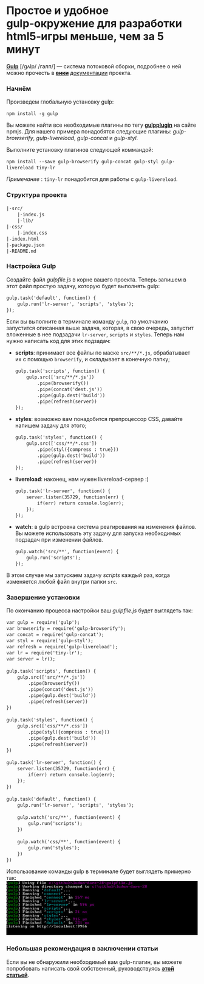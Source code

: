 # Простое и удобное gulp‑окружение для разработки html5‑игры меньше, чем за 5 минут

**[Gulp][1]** [/gʌlp/ /галп/] — система потоковой сборки, подробнее о ней можно
прочесть в <del>**[вики][2]**</del> [документации][6] проекта.



### Начнём

Произведем глобальную установку gulp: 

    npm install -g gulp    

Вы можете найти все необходимые плагины по тегу [**gulpplugin**][3] на сайте npmjs. 
Для нашего примера понадобятся следующие плагины: *gulp-browserify*, *gulp-livereload*, 
*gulp-concat* и *gulp-styl*.

Выполните установку плагинов следующей коммандой:

    npm install --save gulp-browserify gulp-concat gulp-styl gulp-livereload tiny-lr

*Примечание* : `tiny-lr` понадобится для работы с `gulp-livereload`.


### Структура проекта

    |-src/
        |-index.js
        |-lib/
    |-css/
        |-index.css
    |-index.html
    |-package.json
    |-README.md


### Настройка Gulp

Создайте файл *gulpfile.js* в корне вашего проекта. 
Теперь запишем в этот файл простую задачу, которую будет выполнять gulp:

    gulp.task('default', function() {  
        gulp.run('lr-server', 'scripts', 'styles');
    });

Если вы выполните в терминале команду `gulp`, по умолчанию запустится описанная 
выше задача, которая, в свою очередь, запустит вложенные в нее подзадачи `lr-server`, 
`scripts` и `styles`.
Теперь нам нужно написать код для этих подзадач:

*   **scripts**: принимает все файлы по маске `src/**/*.js`,
    обрабатывает их с помощью `browserify`, и складывает в конечную папку;

        gulp.task('scripts', function() {  
            gulp.src(['src/**/*.js'])
                .pipe(browserify())
                .pipe(concat('dest.js'))
                .pipe(gulp.dest('build'))
                .pipe(refresh(server))
        });
    
*   **styles**: возможно вам понадобится препроцессор CSS, давайте 
    напишем задачу для этого;

        gulp.task('styles', function() {  
            gulp.src(['css/**/*.css'])
                .pipe(styl({compress : true}))
                .pipe(gulp.dest('build'))
                .pipe(refresh(server))
        });

*   **livereload**: наконец, нам нужен livereload-сервер :)

        gulp.task('lr-server', function() {  
            server.listen(35729, function(err) {
                if(err) return console.log(err);
            });
        });

*   **watch**: в gulp встроена система реагирования на изменения файлов. 
    Вы можете использовать эту задачу для запуска необходимых подзадач
    при изменении файлов.

        gulp.watch('src/**', function(event) {  
            gulp.run('scripts');
        });

В этом случае мы запускаем задачу *scripts* каждый раз, когда изменяется любой 
файл внутри папки `src`.


### Завершение установки

По окончанию процесса настройки ваш *gulpfile.js* будет выглядеть так:

    var gulp = require('gulp');  
    var browserify = require('gulp-browserify');  
    var concat = require('gulp-concat');  
    var styl = require('gulp-styl');  
    var refresh = require('gulp-livereload');  
    var lr = require('tiny-lr');  
    var server = lr();
    
    gulp.task('scripts', function() {  
        gulp.src(['src/**/*.js'])
            .pipe(browserify())
            .pipe(concat('dest.js'))
            .pipe(gulp.dest('build'))
            .pipe(refresh(server))
    })
    
    gulp.task('styles', function() {  
        gulp.src(['css/**/*.css'])
            .pipe(styl({compress : true}))
            .pipe(gulp.dest('build'))
            .pipe(refresh(server))
    })
    
    gulp.task('lr-server', function() {  
        server.listen(35729, function(err) {
            if(err) return console.log(err);
        });
    })
    
    gulp.task('default', function() {  
        gulp.run('lr-server', 'scripts', 'styles');
    
        gulp.watch('src/**', function(event) {
            gulp.run('scripts');
        })
    
        gulp.watch('css/**', function(event) {
            gulp.run('styles');
        })
    })
    

Использование команды gulp в терминале будет выглядеть примерно так:  
![Gulp][4]


### Небольшая рекомендация в заключении статьи

Если вы не обнаружили необходимый вам gulp-плагин, вы можете попробовать 
написать свой собственный, руководствуясь **[этой статьей][5]**.

[1]: https://github.com/wearefractal/gulp
[2]: https://github.com/wearefractal/gulp/wiki
[3]: https://npmjs.org/browse/keyword/gulpplugin
[4]: img/KjSSZ.jpg
[5]: https://github.com/gulpjs/gulp/tree/master/docs/writing-a-plugin
[6]: https://github.com/gulpjs/gulp/tree/master/docs
